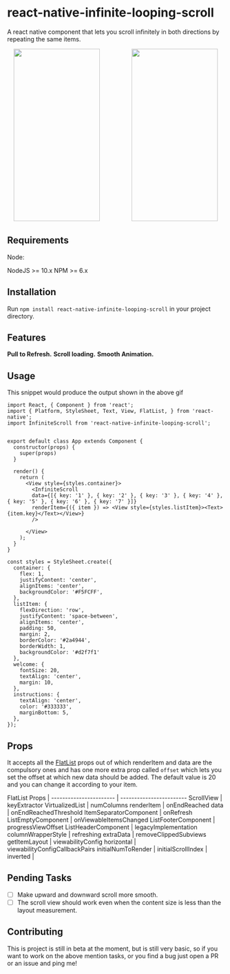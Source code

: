 # react-native-infinite-looping-scroll

A react native component that lets you scroll infinitely in both directions by repeating the same items.

<p align="center">
<img src="https://drive.google.com/uc?id=1Uy7QNttuQ_f45U2oan4MWBivae4Xsj2S" width="200" height="400">
&nbsp;&nbsp;&nbsp;&nbsp;&nbsp;&nbsp;&nbsp;&nbsp;&nbsp;&nbsp;&nbsp;&nbsp;&nbsp;&nbsp;&nbsp;&nbsp;&nbsp;
<img src="https://drive.google.com/uc?id=1re6VhBZ8NZIsPYvN5DMhgveA7ei87N9U" width="200" height="400">
</p>

## Requirements 

Node:

NodeJS >= 10.x
NPM >= 6.x

## Installation

Run `npm install react-native-infinite-looping-scroll` in your project directory.

## Features 

**Pull to Refresh.**
**Scroll loading.**
**Smooth Animation.**

## Usage

This snippet would produce the output shown in the above gif

```
import React, { Component } from 'react';
import { Platform, StyleSheet, Text, View, FlatList, } from 'react-native';
import InfiniteScroll from 'react-native-infinite-looping-scroll';


export default class App extends Component {
  constructor(props) {
    super(props)
  }
 
  render() {
    return (
      <View style={styles.container}>
        <InfiniteScroll
        data={[{ key: '1' }, { key: '2' }, { key: '3' }, { key: '4' }, { key: '5' }, { key: '6' }, { key: '7' }]}
        renderItem={({ item }) => <View style={styles.listItem}><Text>{item.key}</Text></View>}
        />
        
      </View>
    );
  }
}

const styles = StyleSheet.create({
  container: {
    flex: 1,
    justifyContent: 'center',
    alignItems: 'center',
    backgroundColor: '#F5FCFF',
  },
  listItem: {
    flexDirection: 'row',
    justifyContent: 'space-between',
    alignItems: 'center',
    padding: 50,
    margin: 2,
    borderColor: '#2a4944',
    borderWidth: 1,
    backgroundColor: '#d2f7f1'
  },
  welcome: {
    fontSize: 20,
    textAlign: 'center',
    margin: 10,
  },
  instructions: {
    textAlign: 'center',
    color: '#333333',
    marginBottom: 5,
  },
});

```

## Props

It accepts all the [FlatList](https://facebook.github.io/react-native/docs/flatlist.html) props out of which renderItem and data are the compulsory ones and has one more extra prop called `offset` which lets you set the offset at which new data should be added. The default value is 20 and you can change it according to your item.

FlatList Props          | 
----------------------- | ------------------------
ScrollView              | keyExtractor 
VirtualizedList         | numColumns 
renderItem              | onEndReached 
data                    | onEndReachedThreshold 
ItemSeparatorComponent  | onRefresh
ListEmptyComponent      | onViewableItemsChanged 
ListFooterComponent     | progressViewOffset 
ListHeaderComponent     | legacyImplementation 
columnWrapperStyle      | refreshing 
extraData               | removeClippedSubviews
getItemLayout           | viewabilityConfig
horizontal              | viewabilityConfigCallbackPairs
initialNumToRender      |
initialScrollIndex      |
inverted                |


## Pending Tasks

- [ ] Make upward and downward scroll more smooth.
- [ ] The scroll view should work even when the content size is less than the layout measurement.

## Contributing

This is project is still in beta at the moment, but is still very basic, so if you want to work on the above mention tasks, or you find a bug just open a PR or an issue and ping me!
